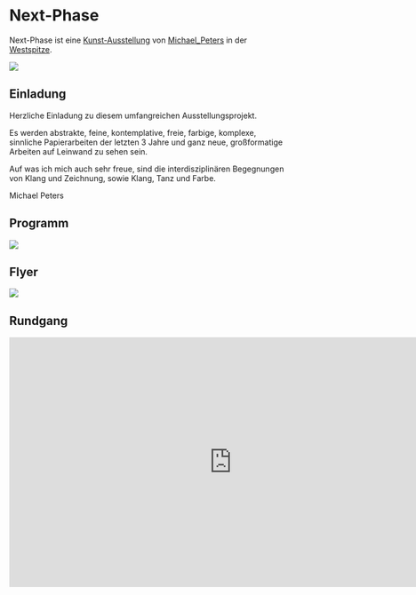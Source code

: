 # Next-Phase <a id="1"/>

Next-Phase ist eine [Kunst-Ausstellung](199000012.md) von [Michael_Peters](70000080.md) in der [Westspitze](2010045.md).

![](400000194.jpg)

## Einladung <a id="1000"/>

Herzliche Einladung zu diesem umfangreichen Ausstellungsprojekt.

Es werden abstrakte, feine, kontemplative, freie, farbige, komplexe, sinnliche Papierarbeiten der letzten 3 Jahre und ganz neue, großformatige Arbeiten auf Leinwand zu sehen sein.

Auf was ich mich auch sehr freue, sind die interdisziplinären Begegnungen von Klang und Zeichnung, sowie Klang, Tanz und Farbe.

Michael Peters

## Programm <a id="2000"/>

![](400000197.jpg)

## Flyer <a id="3000"/>

![](400000207.jpg)

## Rundgang <a id="4000"/>

<iframe width="800" height="450" src="https://www.youtube.com/embed/tK9Q7141UAM?si=yefLokxeEk3CKAj9" title="YouTube video player" frameborder="0" allow="accelerometer; autoplay; clipboard-write; encrypted-media; gyroscope; picture-in-picture; web-share" allowfullscreen></iframe>
